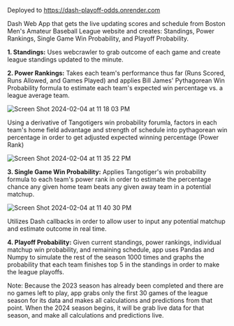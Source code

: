Deployed to https://dash-playoff-odds.onrender.com

Dash Web App that gets the live updating scores and schedule from Boston Men's Amateur Baseball League website and creates: Standings, Power Rankings, Single Game Win Probability, and Playoff Probability.


**1. Standings:**
Uses webcrawler to grab outcome of each game and create league standings updated to the minute.



**2. Power Rankings:**
Takes each team's performance thus far (Runs Scored, Runs Allowed, and Games Played) and applies Bill James' Pythagorean Win Probability formula to estimate each team's expected win percentage vs. a league average team.

![Screen Shot 2024-02-04 at 11 18 03 PM](https://github.com/eweinhaus/baseball-power-rankings/assets/98419357/83e0f6ca-17b9-4962-b1d6-101ef8804e83)

Using a derivative of Tangotigers win probability forumla, factors in each team's home field advantage and strength of schedule into pythagorean win percentage in order to get adjusted expected winning percentage (Power Rank)

![Screen Shot 2024-02-04 at 11 35 22 PM](https://github.com/eweinhaus/baseball-power-rankings/assets/98419357/cb255c93-8331-43ae-9c97-dc4e568e36bf)



**3. Single Game Win Probability:**
Applies Tangotiger's win probability formula to each team's power rank in order to estimate the percentage chance any given home team beats any given away team in a potential matchup.

![Screen Shot 2024-02-04 at 11 40 30 PM](https://github.com/eweinhaus/baseball-power-rankings/assets/98419357/78a790a6-b915-4c5e-807a-4524c92dfecd)

Utilizes Dash callbacks in order to allow user to input any potential matchup and estimate outcome in real time.



**4. Playoff Probability:**
Given current standings, power rankings, individual matchup win probability, and remaining schedule, app uses Pandas and Numpy to simulate the rest of the season 1000 times and graphs the probability that each team finishes top 5 in the standings in order to make the league playoffs.




Note: Because the 2023 season has already been completed and there are no games left to play, app grabs only the first 30 games of the league season for its data and makes all calculations and predictions from that point. When the 2024 season begins, it will be grab live data for that season, and make all calculations and predictions live.


